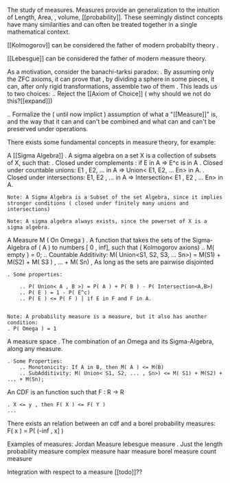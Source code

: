 The study of measures. 
Measures provide an generalization to the intuition of Length, Area, , volume, [[probability]].
These seemingly distinct concepts have many similarities and can often be treated together in a single mathematical context.

[[Kolmogorov]] can be considered the father of modern  probabilty theory .

[[Lebesgue]] can be considered the father of modern measure theory.

As a motivation, consider the banachi-tarksi paradox:
. By assuming only the ZFC axioms, it can prove that , by dividing a sphere in some pieces, it can, after only rigid transformations, assemble two of them
. This leads us to two choices:
.. Reject the [[Axiom of Choice]]  ( why should we not do this?[[expand]])        

.. Formalize the ( until now implict ) assumption of what a "[[Measure]]" is, and the way that it can and can't be combined and what can and can't be preserved under operations.


There exists some fundamental concepts in measure theory, for example:

A [[Sigma Algebra]]
    . A sigma algebra on a set X is a collection of subsets of X, such that:
    . Closed under complements : if E in A => E^c is in A
    . Closed under countable unions: E1 , E2, ... in A => Union< E1, E2, ... En> in A.
    . Closed under intersections:  E1, E2 , ... in A => Intersection< E1 , E2 , ... En> in A.
    
    Note: A Sigma Algebra is a Subset of the set Algebra, since it implies stronger conditions ( closed under finitely many unions and intersections)

    Note: A sigma algebra always exists, since the powerset of X is a sigma algebra.


A Measure M ( On Omega )
    . A function  that takes the sets of the Sigma-Algebra of ( A ) to numbers [ 0 , inf], such that ( Kolmogorov axions)
        .. M( empty ) = 0; 
        .. Countable Additivity: M( Union<S1, S2, S3, ... Sn>) = M(S1) + M(S2) + M( S3 ) , ... + M( Sn) , As long as the sets are pairwise disjointed
        
    
    . Some properties:
    
        .. P( Union< A , B >) = P( A ) + P( B ) - P( Intersection<A,B>)
        .. P( E ) = 1 - P( E^c)
        .. P( E ) <= P( F ) | if E in F and F in A.
        

    Note: A probability measure is a measure, but it also has another condition:
    . P( Omega ) = 1
    

A measure space
    . The combination of an Omega and its Sigma-Algebra, along any measure.

    . Some Properties:
        .. Monotonicity: If A in B, then M( A ) <= M(B)
        .. SubAdditivity: M( Union< S1, S2, ... , Sn>) <= M( S1) + M(S2) + ... + M(Sn); 

An CDF is an function such that F : R -> R
    
    . X <= y , then F( X ) <= F( Y )
    ...


There exists an relation between an cdf and a borel probability measures:    
    F( x ) = P( (-inf , x] ) 
    





Examples of measures:
    Jordan Measure
    lebesgue measure
        . Just the length
    probability measure
    complex measure
    haar measure
    borel measure
    count measure

Integration with respect to a measure [[todo]]??
